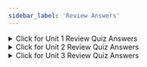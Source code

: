 ```yaml
---
sidebar_label: 'Review Answers'
---
```



<details>

<summary>Click for Unit 1 Review Quiz Answers</summary>

1. SCHEDULE ACTIVITY MONITOR
2. SCHEDULE
3. JOB
4. DOCUMENTATION
5. CALENDAR
6. FREQUENCY
7. DEPENDENCIES
8. TAGS
9. DAILY
10. WEB

</details>

<details>

<summary>Click for Unit 2 Review Quiz Answers</summary>

1. NULL
2. UPPER LEFT
3. A/O/B/N
4. FORECAST
5. LOGS
6. OUTPUT
7. AUDIT

</details>

<details>

<summary>Click for Unit 3 Review Quiz Answers</summary>

1. USER ACCOUNTS
2. ROLES
3. ADMINISTRATOR
4. OCADM
5. ESCALATION
6. GLOBAL SYSTEM PROPERTIES
7. SYSTEM PROPERTIES
8. INSTANCE PROPERTIES
9. EVENTS

</details>